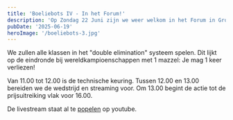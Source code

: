 ```yaml
---
title: 'Boeliebots IV - In het Forum!'
description: 'Op Zondag 22 Juni zijn we weer welkom in het Forum in Groningen. Belofte: meer actie!'
pubDate: '2025-06-19'
heroImage: '/boeliebots-3.jpg'
---
```


We zullen alle klassen in het "double elimination" systeem spelen. Dit lijkt op de eindronde bij wereldkampioenschappen met 1 mazzel: Je mag 1 keer verliezen!

Van 11.00 tot 12.00 is de technische keuring.
Tussen 12.00 en 13.00 bereiden we de wedstrijd en streaming voor.
Om 13.00 begint de actie tot de prijsuitreiking vlak voor 16.00.

De livestream staat al te [popelen](https://youtube.com/live/xrhdEJzg84c) op youtube. 